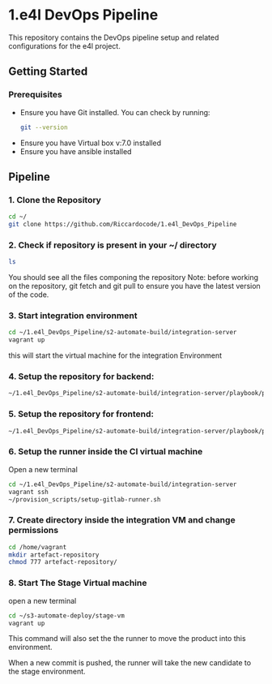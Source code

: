 # 1.e4l DevOps Pipeline

This repository contains the DevOps pipeline setup and related configurations for the e4l project.

## Getting Started

### Prerequisites

- Ensure you have Git installed. You can check by running:
  ```bash
  git --version
- Ensure you have Virtual box v:7.0 installed 
- Ensure you have ansible installed

## Pipeline
### 1. Clone the Repository
```bash
cd ~/
git clone https://github.com/Riccardocode/1.e4l_DevOps_Pipeline
```
### 2. Check if repository is present in your ~/ directory
```bash
ls
```
You should see all the files componing the repository
Note: before working on the repository, git fetch and git pull to ensure you have the latest version of the code.

### 3. Start integration environment
```bash
cd ~/1.e4l_DevOps_Pipeline/s2-automate-build/integration-server
vagrant up
```
this will start the virtual machine for the integration Environment


### 4. Setup the repository for backend:
```bash 
~/1.e4l_DevOps_Pipeline/s2-automate-build/integration-server/playbook/provision_scripts/setup-repository-backend.sh
```

### 5. Setup the repository for frontend:
```bash
~/1.e4l_DevOps_Pipeline/s2-automate-build/integration-server/playbook/provision_scripts/setup-repository-frontend.sh
```

### 6. Setup the runner inside the CI virtual machine
Open a new terminal
```bash 
cd ~/1.e4l_DevOps_Pipeline/s2-automate-build/integration-server
vagrant ssh
~/provision_scripts/setup-gitlab-runner.sh
```
### 7. Create directory inside the integration VM and change permissions
```bash 
cd /home/vagrant
mkdir artefact-repository
chmod 777 artefact-repository/
```

### 8. Start The Stage Virtual machine
open a new terminal
```bash
cd ~/s3-automate-deploy/stage-vm
vagrant up
```
This command will also set the the runner to move the product into this environment.

When a new commit is pushed, the runner will take the new candidate to the stage environment.